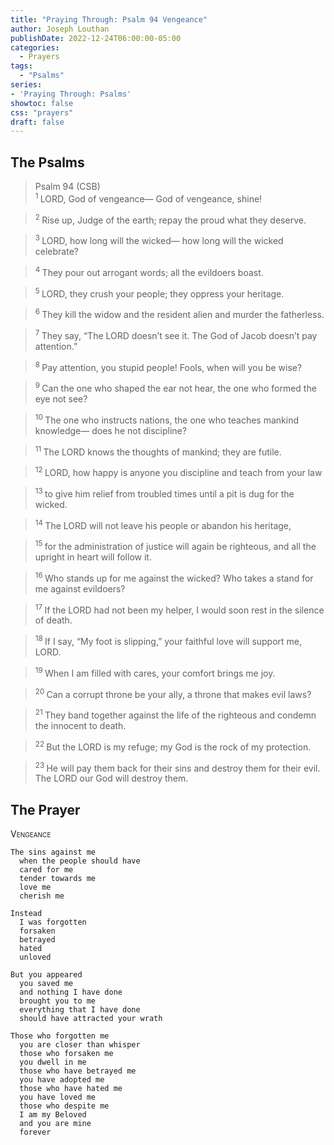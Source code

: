 ```yaml
---
title: "Praying Through: Psalm 94 Vengeance"
author: Joseph Louthan
publishDate: 2022-12-24T06:00:00-05:00
categories:
  - Prayers
tags:
  - "Psalms"
series:
- 'Praying Through: Psalms'
showtoc: false
css: "prayers"
draft: false
---
```

## The Psalms

>Psalm 94 (CSB)  
><sup> 1  </sup>LORD, God of vengeance— God of vengeance, shine! 

><sup> 2  </sup>Rise up, Judge of the earth; repay the proud what they deserve. 

><sup> 3  </sup>LORD, how long will the wicked— how long will the wicked celebrate? 

><sup> 4  </sup>They pour out arrogant words; all the evildoers boast. 

><sup> 5  </sup>LORD, they crush your people; they oppress your heritage. 

><sup> 6  </sup>They kill the widow and the resident alien and murder the fatherless. 

><sup> 7  </sup>They say, “The LORD doesn’t see it. The God of Jacob doesn’t pay attention.” 

><sup> 8  </sup>Pay attention, you stupid people! Fools, when will you be wise? 

><sup> 9  </sup>Can the one who shaped the ear not hear, the one who formed the eye not see? 

><sup> 10  </sup>The one who instructs nations, the one who teaches mankind knowledge— does he not discipline? 

><sup> 11  </sup>The LORD knows the thoughts of mankind; they are futile. 

><sup> 12  </sup>LORD, how happy is anyone you discipline and teach from your law 

><sup> 13  </sup>to give him relief from troubled times until a pit is dug for the wicked. 

><sup> 14  </sup>The LORD will not leave his people or abandon his heritage, 

><sup> 15  </sup>for the administration of justice will again be righteous, and all the upright in heart will follow it. 

><sup> 16  </sup>Who stands up for me against the wicked? Who takes a stand for me against evildoers? 

><sup> 17  </sup>If the LORD had not been my helper, I would soon rest in the silence of death. 

><sup> 18  </sup>If I say, “My foot is slipping,” your faithful love will support me, LORD. 

><sup> 19  </sup>When I am filled with cares, your comfort brings me joy. 

><sup> 20  </sup>Can a corrupt throne be your ally, a throne that makes evil laws? 

><sup> 21  </sup>They band together against the life of the righteous and condemn the innocent to death. 

><sup> 22  </sup>But the LORD is my refuge; my God is the rock of my protection. 

><sup> 23  </sup>He will pay them back for their sins and destroy them for their evil. The LORD our God will destroy them.

## The Prayer

<div style="font-variant: small-caps;">
Vengeance
</div>

```text
The sins against me
  when the people should have
  cared for me
  tender towards me
  love me
  cherish me

Instead
  I was forgotten
  forsaken
  betrayed
  hated
  unloved

But you appeared
  you saved me
  and nothing I have done
  brought you to me
  everything that I have done
  should have attracted your wrath

Those who forgotten me
  you are closer than whisper
  those who forsaken me
  you dwell in me
  those who have betrayed me
  you have adopted me
  those who have hated me 
  you have loved me
  those who despite me
  I am my Beloved
  and you are mine
  forever 
```

